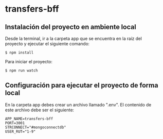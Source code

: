 # transfers-bff

## Instalación del proyecto en ambiente local

Desde la terminal, ir a la carpeta app que se encuentra en la raíz del proyecto y ejecutar el siguiente comando:

```
$ npm install
```

Para iniciar el proyecto:

```
$ npm run watch
```

## Configuración para ejecutar el proyecto de forma local

En la carpeta app debes crear un archivo llamado ".env". El contenido de este archivo debe ser el siguiente:

```
APP_NAME=transfers-bff
PORT=3001
STRCONNECT="#mongoconnectdb"
USER_RUT="1-9"
```

